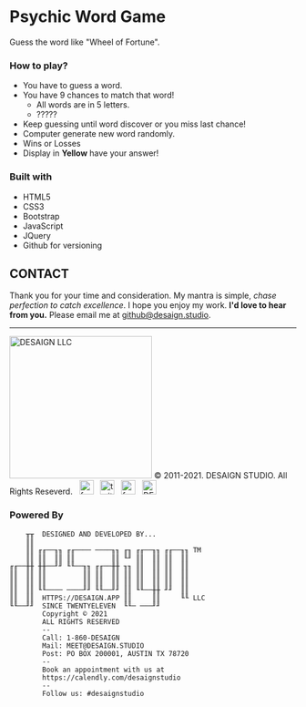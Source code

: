 # Psychic Word Game

Guess the word like "Wheel of Fortune".

### How to play?

- You have to guess a word.
- You have 9 chances to match that word!
    - All words are in 5 letters.
    - ?????
- Keep guessing until word discover or you miss last chance!
- Computer generate new word randomly.
- Wins or Losses
- Display in **Yellow** have your answer!


### Built with

- HTML5
- CSS3
- Bootstrap
- JavaScript
- JQuery
- Github for versioning


## CONTACT

Thank you for your time and consideration. My mantra is simple, *chase perfection to catch excellence*. I hope you enjoy my work. **I'd love to hear from you.** Please email me at <a href="mailto:github@desaign.studio?Subject=Message from Github">github@desaign.studio</a>.

<hr/>

<img src="https://desaign.app/clients/cli/images/logo/desaign-logo-black.png" alt="DESAIGN LLC" width="250px"/> &copy; 2011-2021. <a href="https://desaign.app" target="_blank" style="text-decoration:none;">DESAIGN STUDIO</a>. All Rights Reseverd. &#160;
<a href="https://www.facebook.com/desaignstudio" target="_blank" style="text-decoration:none;"><img src="https://desaign.app/clients/cli/images/1x/facebook.png" alt="facebook" width="25" /></a> &#160;
<a href="https://www.twitter.com/desaignstudio" target="_blank" style="text-decoration:none;"><img src="https://desaign.app/clients/cli/images/1x/twitter.png" alt="twitter" width="25" /></a> &#160;
<a href="https://www.linkedin.com/in/desaignstudio/" target="_blank" style="text-decoration:none;"><img src="https://desaign.app/clients/cli/images/1x/linkedin.png" alt="facebook" width="25" /></a> &#160;
<a href="http://desaigner.info" target="_blank" style="text-decoration:none;"><img src="https://desaign.app/clients/cli/images/1x/blog.png" alt="DESAIGN BLOG" width="25" /></a> &#160;

### Powered By

        ╥╥  DESIGNED AND DEVELOPED BY...
        ║║ 
        ║║ ╓╓──╖╖ ╓╓──── ────╖╖ ╓╖ ╓╓──╖╖ ╓╓──╖╖ TM
        ║║ ║║  ║║ ║║         ║║ ╙╜ ║║  ║║ ║║  ║║
    ╓╓──╫╫ ╫╫──╜╜ ╙╙──╖╖ ╓╓──╫╫ ╖╖ ║║  ║║ ║║  ║║
    ║║  ║║ ║║         ║║ ║║  ║║ ║║ ║║  ║║ ║║  ║║
    ║║  ║║ ║║         ║║ ║║  ║║ ║║ ║║  ║║ ║║  ║║
    ║║  ║║ ╙╙──── ────╜╜ ╙╙──╜╜ ║║ ╙╙──╫╫ ╜╜  ║║
    ║║  ║║  HTTPS://DESAIGN.APP ║║     ║║     ╙╙ LLC
    ╙╙──╜╜  SINCE TWENTYELEVEN  ╙╙─ ───╜╜
            Copyright © 2021
            ALL RIGHTS RESERVED
            --
            Call: 1-860-DESAIGN
            Mail: MEET@DESAIGN.STUDIO
            Post: PO BOX 200001, AUSTIN TX 78720
            --
            Book an appointment with us at
            https://calendly.com/desaignstudio
            --
            Follow us: #desaignstudio